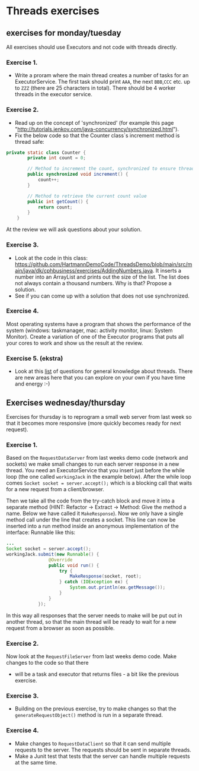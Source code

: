 # Threads exercises

## exercises for monday/tuesday

All exercises should use Executors and not code with threads directly.

### Exercise 1.

- Write a proram where the main thread creates a number of tasks for an ExecutorService. The first task should print `AAA`, the next `BBB`,`CCC` etc. up to `ZZZ` (there are 25 characters in total). There should be 4 worker threads in the executor service.

### Exercise 2.

- Read up on the concept of 'synchronized' (for example this page "<http://tutorials.jenkov.com/java-concurrency/synchronized.html>").  
- Fix the below code so that the Counter class´s increment method is thread safe:
```java
private static class Counter {
        private int count = 0;

        // Method to increment the count, synchronized to ensure thread safety
        public synchronized void increment() {
            count++;
        }

        // Method to retrieve the current count value
        public int getCount() {
            return count;
        }
    }
```

At the review we will ask questions about your solution.

### Exercise 3.
- Look at the code in this class: https://github.com/HartmannDemoCode/ThreadsDemo/blob/main/src/main/java/dk/cphbusiness/exercises/AddingNumbers.java. It inserts a number into an ArrayList and prints out the size of the list. The list does not always contain a thousand numbers. Why is that? Propose a solution. 
- See if you can come up with a solution that does not use synchronized.

### Exercise 4.
Most operating systems have a program that shows the performance of the system (windows: taskmanager, mac: activity monitor, linux: System Monitor).
Create a variation of one of the Executor programs that puts all your cores to work and show us the result at the review.

### Exercise 5. (ekstra)

- Look at this [list](http://www.javainterview.in/p/java-synchronization-interview-questions.html) of questions for general knowledge about threads. There are new areas here that you can explore on your own if you have time and energy :-)

## Exercises wednesday/thursday

Exercises for thursday is to reprogram a small web server from last week so that it becomes more responsive (more quickly becomes ready for next request).

### Exercise 1.

Based on the `RequestDataServer` from last weeks demo code (network and sockets) we make small changes to run each server response in a new thread. You need an ExecutorService that you insert just before the while loop (the one called `workingJack` in the example below). After the while loop comes `Socket socket = server.accept();` which is a blocking call that waits for a new request from a client/browser.

Then we take all the code from the try-catch block and move it into a separate method (HINT: Refactor -> Extract -> Method: Give the method a name. Below we have called it `MakeResponse`). Now we only have a single method call under the line that creates a socket. This line can now be inserted into a run method inside an anonymous implementation of the interface: Runnable like this:

```java
...
Socket socket = server.accept();
workingJack.submit(new Runnable() {
                @Override
                public void run() {
                    try {
                        MakeResponse(socket, root);
                    } catch (IOException ex) {
                        System.out.println(ex.getMessage());
                    }
                }
            });
```

In this way all responses that the server needs to make will be put out in another thread, so that the main thread will be ready to wait for a new request from a browser as soon as possible.


### Exercise 2.
Now look at the `RequestFileServer` from last weeks demo code. Make changes to the code so that there
- will be a task and executor that returns files - a bit like the previous exercise.

### Exercise 3.
- Building on the previous exercise, try to make changes so that the `generateRequestObject()` method is run in a separate thread.

### Exercise 4.
- Make changes to `RequestDataClient` so that it can send multiple requests to the server. The requests should be sent in separate threads.
- Make a Junit test that tests that the server can handle multiple requests at the same time.
